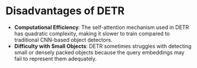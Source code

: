 # Disadvantages of DETR

- **Computational Efficiency**: The self-attention mechanism used in DETR has quadratic complexity, making it slower to train compared to traditional CNN-based object detectors.
- **Difficulty with Small Objects**: DETR sometimes struggles with detecting small or densely packed objects because the query embeddings may fail to represent them adequately.
